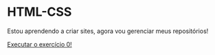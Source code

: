 # HTML-CSS
 
Estou aprendendo a criar sites, agora vou gerenciar meus repositórios!

<a href='https://github.com/FhabioHenrique1/HTML-CSS/blob/main/EXERCÍCIOS/ex0/index.html'> Executar o exercício 0!<a>